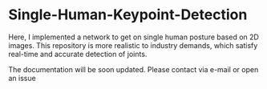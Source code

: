 # Single-Human-Keypoint-Detection
Here, I implemented a network to get on single human  posture based on 2D images. This repository is more realistic to industry demands, which satisfy real-time and accurate detection of joints.

The documentation will be soon updated. Please contact via e-mail or open an issue
